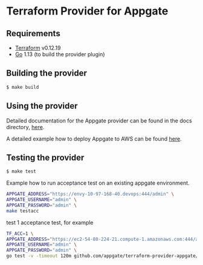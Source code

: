 Terraform Provider for Appgate
==================

Requirements
------------

- [Terraform](https://www.terraform.io/downloads.html) v0.12.19
- [Go](https://golang.org/doc/install) 1.13 (to build the provider plugin)



Building the provider
---------------------------


```sh
$ make build
```

Using the provider
---------------------------

Detailed documentation for the Appgate provider can be found in the docs directory, [here](./website/docs).

A detailed example how to deploy Appgate to AWS can be found [here](./examples/aws).



Testing the provider
---------------------------


```sh
$ make test
```

Example how to run acceptance test on an existing appgate environment.
```bash
APPGATE_ADDRESS="https://envy-10-97-168-40.devops:444/admin" \
APPGATE_USERNAME="admin" \
APPGATE_PASSWORD="admin" \
make testacc
```

test 1 acceptance test, for example
```bash
TF_ACC=1 \
APPGATE_ADDRESS="https://ec2-54-80-224-21.compute-1.amazonaws.com:444/admin" \
APPGATE_USERNAME="admin" \
APPGATE_PASSWORD="admin" \
go test -v -timeout 120m github.com/appgate/terraform-provider-appgate/appgate -run '^(TestAccApplianceBasicController)$'
```
